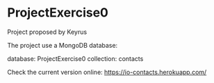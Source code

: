 # ProjectExercise0

Project proposed by Keyrus

The project use a MongoDB database:

database: ProjectExercise0
    collection: contacts

Check the current version online:
<a>https://io-contacts.herokuapp.com/</a>
